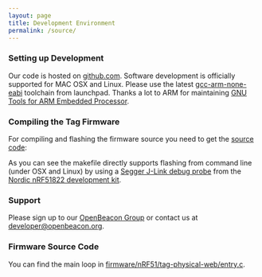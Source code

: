 ```yaml
---
layout: page
title: Development Environment
permalink: /source/
---
```


### Setting up Development ###
Our code is hosted on [github.com](https://github.com/meriac/openbeacon-ng). Software development is officially supported for MAC OSX and Linux. Please use the latest [gcc-arm-none-eabi](https://launchpad.net/gcc-arm-embedded) toolchain from launchpad. Thanks a lot to ARM for maintaining [GNU Tools for ARM Embedded Processor](https://launchpad.net/gcc-arm-embedded).

### Compiling the Tag Firmware ###

For compiling and flashing the firmware source you need to get the [source code](https://github.com/meriac/openbeacon-ng):
<script type="syntaxhighlighter" class="brush: bash">
git clone https://github.com/meriac/openbeacon-ng
cd openbeacon-ng/firmware/nRF51/tag-physical-web
make clean flash
</script>
As you can see the makefile directly supports flashing from command line (under OSX and Linux) by using a [Segger J-Link debug probe](https://www.segger.com/jlink-software.html) from the [Nordic nRF51822 development kit](http://uk.mouser.com/Search/Refine.aspx?Keyword=949-NRF51822-DK).

### Support ###

Please sign up to our [OpenBeacon Group](https://groups.google.com/forum/#!forum/openbeacon) or contact us at [developer@openbeacon.org](mailto:developer@openbeacon.org?subject=Developer%20Support).

### Firmware Source Code ###
You can find the main loop in [firmware/nRF51/tag-physical-web/entry.c](https://github.com/meriac/openbeacon-ng/blob/master/firmware/nRF51/tag-physical-web/entry.c).

<script type="syntaxhighlighter" class="brush: c"><![CDATA[
{% include src/tag-physical-web-entry.c %}
]]></script>
